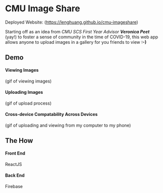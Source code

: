 # CMU Image Share

Deployed Website: (https://lenghuang.github.io/cmu-imageshare)

Starting off as an idea from _CMU SCS First Year Advisor **Veronica Peet**_ (yay!) to foster a sense of community in the time of COVID-19, this web app allows anyone to upload images in a gallery for you friends to view **:-)**

## Demo

#### Viewing Images
(gif of viewing images)

#### Uploading Images
(gif of upload process)

#### Cross-device Compatability Across Devices
(gif of uploading and viewing from my computer to my phone)

## The How

#### Front End
ReactJS

#### Back End
Firebase
